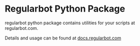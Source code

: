 # Regularbot Python Package

regularbot python package contains utilities for your scripts at regularbot.com.

Details and usage can be found at [docs.regularbot.com](https://docs.regularbot.com/)
